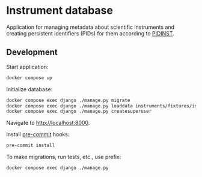 # Instrument database

Application for managing metadata about scientific instruments and creating
persistent identifiers (PIDs) for them according to [PIDINST](https://github.com/rdawg-pidinst/schema).

## Development

Start application:

```sh
docker compose up
```

Initialize database:

```sh
docker compose exec django ./manage.py migrate
docker compose exec django ./manage.py loaddata instruments/fixtures/initial.json
docker compose exec django ./manage.py createsuperuser
```

Navigate to <http://localhost:8000>.

Install [pre-commit](https://pre-commit.com/) hooks:

```sh
pre-commit install
```

To make migrations, run tests, etc., use prefix:
```sh
docker compose exec django ./manage.py
```
